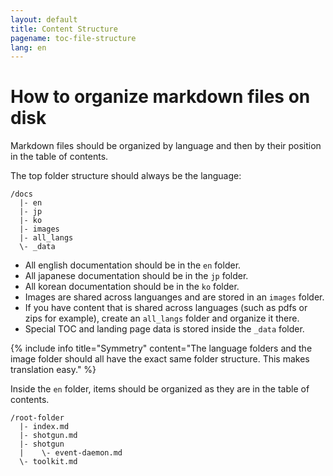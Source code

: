 ```yaml
---
layout: default
title: Content Structure
pagename: toc-file-structure
lang: en
---
```


# How to organize markdown files on disk

Markdown files should be organized by language and then by their position in the table of contents.

The top folder structure should always be the language:

```
/docs
  |- en
  |- jp
  |- ko
  |- images
  |- all_langs
  \- _data
```

- All english documentation should be in the `en` folder.
- All japanese documentation should be in the `jp` folder.
- All korean documentation should be in the `ko` folder.
- Images are shared across languanges and are stored in an `images` folder.
- If you have content that is shared across languages (such as pdfs or zips for example), create an `all_langs` folder and organize it there.
- Special TOC and landing page data is stored inside the `_data` folder.

{% include info title="Symmetry" content="The language folders and the image folder should all have the exact same folder structure. This makes translation easy." %}

Inside the `en` folder, items should be organized as they are in the table of contents.

```
/root-folder
  |- index.md
  |- shotgun.md
  |- shotgun
  |    \- event-daemon.md
  \- toolkit.md
```


